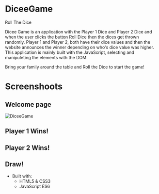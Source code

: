 # DiceeGame
Roll The Dice

Dicee Game is an application with the Player 1 Dice and Player 2 Dice and when the user clicks the button Roll Dice then the dices get thrown randomly. Player 1 and Player 2, both have their dice values and then the website announces the winner depending on who's dice value was higher.
This application is mainly built with the JavaScript, selecting and manipuleting the elements with the DOM.

Bring your family around the table and Roll the Dice to start the game!

# Screenshoots
## Welcome page

![DiceeGame](https://user-images.githubusercontent.com/67807290/115121892-ee1a1000-9f69-11eb-8086-48dbf8fd0edc.jpg)

## Player 1 Wins!

## Player 2 Wins!

## Draw!

* Built with:
  * HTML5 & CSS3
  * JavaScript ES6
